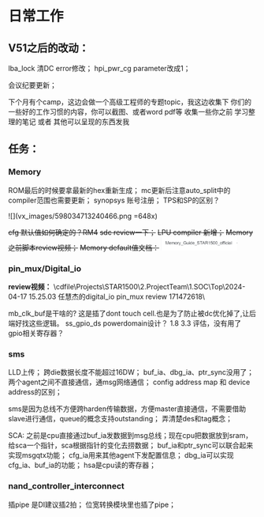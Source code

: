 # 日常工作

## V51之后的改动：
lba_lock 清DC error修改；
hpi_pwr_cg parameter改成1；

会议纪要更新；

下个月有个camp，这边会做一个高级工程师的专题topic，我这边收集下 你们的一些好的工作习惯的内容，你可以截图、或者word pdf等 收集一些你之前 学习整理的笔记 或者 其他可以呈现的东西发我




## 任务：
### Memory
ROM最后的时候要拿最新的hex重新生成；
mc更新后注意auto_split中的compiler范围也需要更新；
synopsys 账号注册；
TPS和SP的区别？

![](vx_images/598034713240466.png =648x)


~~cfg 默认值如何确定的？RM4~~
~~sdc review一下；~~
~~LPU compiler 新增；~~
~~Memory之前脚本review视频；~~
~~Memory default值文档：~~
![](vx_images/568660919266922.png)




### pin_mux/Digital_io
**review视频：**
\\cdfile\Projects\STAR1500\2.ProjectTeam\1.SOC\Top\2024-04-17 15.25.03 任慧杰的digital_io pin_mux review 171472618\

mb_clk_buf是干啥的?
这是插了dont touch cell.也是为了防止被dc优化掉了,让后端好找这些逻辑。
ss_gpio_ds powerdomain设计？ 1.8 3.3 评估，没有用了
gpio相关寄存器？


### sms
LLD上传；
跨die数据长度不能超过16DW；
buf_ia、dbg_ia、ptr_sync没用了；
两个agent之间不直接通信，通msg网络通信；
config address map 和 device address的区别；

sms是因为总线不方便跨harden传输数据，方便master直接通信，不需要借助slave进行通信，queue的概念支持outstanding；
弄清楚des和tag概念；

SCA:
之前是cpu直接通过buf_ia发数据到msg总线；现在cpu把数据放到sram，给sca一个指针，sca根据指针的变化去捞数据；
buf_ia和ptr_sync可以联合起来实现msgqtx功能；
cfg_ia用来其他agent下发配置信息；
dbg_ia可以实现cfg_ia、buf_ia的功能；
hsa是cpu读的寄存器；




### nand_controller_interconnect
插pipe 是DI建议插2拍；
位宽转换模块里也插了pipe；


